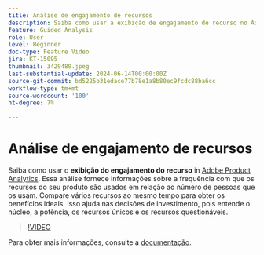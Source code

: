 ```yaml
---
title: Análise de engajamento de recursos
description: Saiba como usar a exibição de engajamento de recurso no Adobe Product Analytics. Essa análise fornece informações sobre a frequência com que os recursos do seu produto são usados em relação ao número de pessoas que os usam.
feature: Guided Analysis
role: User
level: Beginner
doc-type: Feature Video
jira: KT-15095
thumbnail: 3429489.jpeg
last-substantial-update: 2024-06-14T00:00:00Z
source-git-commit: bd5225b31edace77b78e1a8b80ec9fcdc88ba6cc
workflow-type: tm+mt
source-wordcount: '100'
ht-degree: 7%

---
```


# Análise de engajamento de recursos

Saiba como usar o **exibição do engajamento do recurso** in [Adobe Product Analytics](../../adobe-product-analytics/adobe-product-analytics-overview.md). Essa análise fornece informações sobre a frequência com que os recursos do seu produto são usados em relação ao número de pessoas que os usam. Compare vários recursos ao mesmo tempo para obter os benefícios ideais. Isso ajuda nas decisões de investimento, pois entende o núcleo, a potência, os recursos únicos e os recursos questionáveis.

>[!VIDEO](https://video.tv.adobe.com/v/3429489/&learn=on)

Para obter mais informações, consulte a [documentação](https://experienceleague.adobe.com/en/docs/analytics-platform/using/guided-analysis/feature-matrix/engagement).
